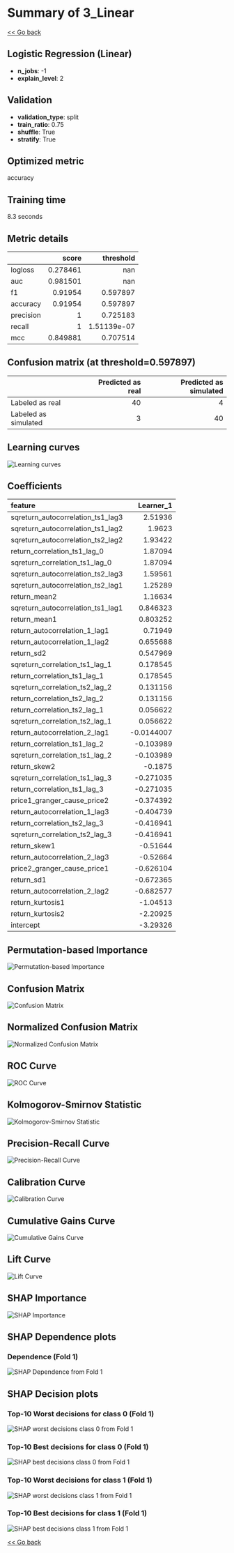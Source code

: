 # Summary of 3_Linear

[<< Go back](../README.md)


## Logistic Regression (Linear)
- **n_jobs**: -1
- **explain_level**: 2

## Validation
 - **validation_type**: split
 - **train_ratio**: 0.75
 - **shuffle**: True
 - **stratify**: True

## Optimized metric
accuracy

## Training time

8.3 seconds

## Metric details
|           |    score |     threshold |
|:----------|---------:|--------------:|
| logloss   | 0.278461 | nan           |
| auc       | 0.981501 | nan           |
| f1        | 0.91954  |   0.597897    |
| accuracy  | 0.91954  |   0.597897    |
| precision | 1        |   0.725183    |
| recall    | 1        |   1.51139e-07 |
| mcc       | 0.849881 |   0.707514    |


## Confusion matrix (at threshold=0.597897)
|                      |   Predicted as real |   Predicted as simulated |
|:---------------------|--------------------:|-------------------------:|
| Labeled as real      |                  40 |                        4 |
| Labeled as simulated |                   3 |                       40 |

## Learning curves
![Learning curves](learning_curves.png)

## Coefficients
| feature                           |   Learner_1 |
|:----------------------------------|------------:|
| sqreturn_autocorrelation_ts1_lag3 |   2.51936   |
| sqreturn_autocorrelation_ts1_lag2 |   1.9623    |
| sqreturn_autocorrelation_ts2_lag2 |   1.93422   |
| return_correlation_ts1_lag_0      |   1.87094   |
| sqreturn_correlation_ts1_lag_0    |   1.87094   |
| sqreturn_autocorrelation_ts2_lag3 |   1.59561   |
| sqreturn_autocorrelation_ts2_lag1 |   1.25289   |
| return_mean2                      |   1.16634   |
| sqreturn_autocorrelation_ts1_lag1 |   0.846323  |
| return_mean1                      |   0.803252  |
| return_autocorrelation_1_lag1     |   0.71949   |
| return_autocorrelation_1_lag2     |   0.655688  |
| return_sd2                        |   0.547969  |
| sqreturn_correlation_ts1_lag_1    |   0.178545  |
| return_correlation_ts1_lag_1      |   0.178545  |
| sqreturn_correlation_ts2_lag_2    |   0.131156  |
| return_correlation_ts2_lag_2      |   0.131156  |
| return_correlation_ts2_lag_1      |   0.056622  |
| sqreturn_correlation_ts2_lag_1    |   0.056622  |
| return_autocorrelation_2_lag1     |  -0.0144007 |
| return_correlation_ts1_lag_2      |  -0.103989  |
| sqreturn_correlation_ts1_lag_2    |  -0.103989  |
| return_skew2                      |  -0.1875    |
| sqreturn_correlation_ts1_lag_3    |  -0.271035  |
| return_correlation_ts1_lag_3      |  -0.271035  |
| price1_granger_cause_price2       |  -0.374392  |
| return_autocorrelation_1_lag3     |  -0.404739  |
| return_correlation_ts2_lag_3      |  -0.416941  |
| sqreturn_correlation_ts2_lag_3    |  -0.416941  |
| return_skew1                      |  -0.51644   |
| return_autocorrelation_2_lag3     |  -0.52664   |
| price2_granger_cause_price1       |  -0.626104  |
| return_sd1                        |  -0.672365  |
| return_autocorrelation_2_lag2     |  -0.682577  |
| return_kurtosis1                  |  -1.04513   |
| return_kurtosis2                  |  -2.20925   |
| intercept                         |  -3.29326   |


## Permutation-based Importance
![Permutation-based Importance](permutation_importance.png)
## Confusion Matrix

![Confusion Matrix](confusion_matrix.png)


## Normalized Confusion Matrix

![Normalized Confusion Matrix](confusion_matrix_normalized.png)


## ROC Curve

![ROC Curve](roc_curve.png)


## Kolmogorov-Smirnov Statistic

![Kolmogorov-Smirnov Statistic](ks_statistic.png)


## Precision-Recall Curve

![Precision-Recall Curve](precision_recall_curve.png)


## Calibration Curve

![Calibration Curve](calibration_curve_curve.png)


## Cumulative Gains Curve

![Cumulative Gains Curve](cumulative_gains_curve.png)


## Lift Curve

![Lift Curve](lift_curve.png)



## SHAP Importance
![SHAP Importance](shap_importance.png)

## SHAP Dependence plots

### Dependence (Fold 1)
![SHAP Dependence from Fold 1](learner_fold_0_shap_dependence.png)

## SHAP Decision plots

### Top-10 Worst decisions for class 0 (Fold 1)
![SHAP worst decisions class 0 from Fold 1](learner_fold_0_shap_class_0_worst_decisions.png)
### Top-10 Best decisions for class 0 (Fold 1)
![SHAP best decisions class 0 from Fold 1](learner_fold_0_shap_class_0_best_decisions.png)
### Top-10 Worst decisions for class 1 (Fold 1)
![SHAP worst decisions class 1 from Fold 1](learner_fold_0_shap_class_1_worst_decisions.png)
### Top-10 Best decisions for class 1 (Fold 1)
![SHAP best decisions class 1 from Fold 1](learner_fold_0_shap_class_1_best_decisions.png)

[<< Go back](../README.md)
